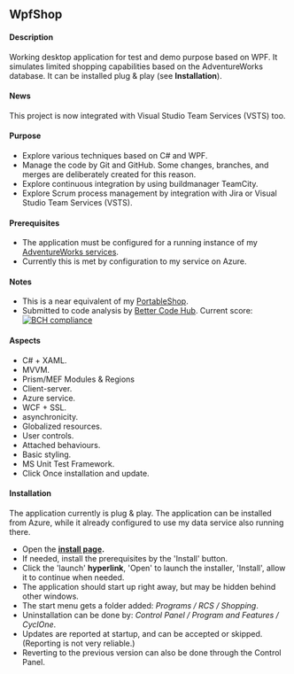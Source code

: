 ## WpfShop

#### Description
Working desktop application for test and demo purpose based on WPF. It simulates limited shopping capabilities based on the AdventureWorks database. It can be installed plug & play (see **Installation**).

#### News
This project is now integrated with Visual Studio Team Services (VSTS) too.

#### Purpose
* Explore various techniques based on C# and WPF.
* Manage the code by Git and GitHub. Some changes, branches, and merges are deliberately created for this reason.
* Explore continuous integration by using buildmanager TeamCity.
* Explore Scrum process management by integration with Jira or Visual Studio Team Services (VSTS).

#### Prerequisites
* The application must be configured for a running instance of my [AdventureWorks services](https://github.com/a-einstein/AdventureWorks/blob/master/README.md).
* Currently this is met by configuration to my service on Azure.

#### Notes
* This is a near equivalent of my [PortableShop](https://github.com/a-einstein/PortableShop).
* Submitted to code analysis by [Better Code Hub](https://bettercodehub.com). Current score: [![BCH compliance](https://bettercodehub.com/edge/badge/a-einstein/WpfShop)](https://bettercodehub.com)  

#### Aspects
* C# + XAML.
* MVVM.
* Prism/MEF Modules & Regions
* Client-server.
* Azure service.
* WCF + SSL.
* asynchronicity.
* Globalized resources.
* User controls.
* Attached behaviours.
* Basic styling.
* MS Unit Test Framework.
* Click Once installation and update.

#### Installation
The application currently is plug & play. The application can be installed from Azure, while it already configured to use my data service also running there.
* Open the **[install page](https://rcsadventureworac85.blob.core.windows.net/wpfshop-releases/latest/install.htm).**
* If needed, install the prerequisites by the 'Install' button.
* Click the 'launch' **hyperlink**, 'Open' to launch the installer, 'Install', allow it to continue when needed. 
* The application should start up right away, but may be hidden behind other windows.
* The start menu gets a folder added: *Programs / RCS / Shopping*.
* Uninstallation can be done by: *Control Panel / Program and Features / CyclOne*.
* Updates are reported at startup, and can be accepted or skipped. (Reporting is not very reliable.)
* Reverting to the previous version can also be done through the Control Panel.
